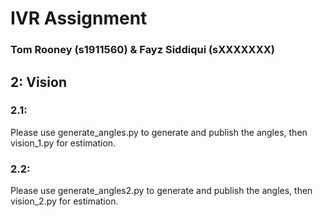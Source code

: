# IVR Assignment
### Tom Rooney (s1911560) & Fayz Siddiqui (sXXXXXXX)

## 2: Vision

### 2.1: 

Please use generate_angles.py to generate and publish the angles, then vision_1.py for estimation.

### 2.2:

Please use generate_angles2.py to generate and publish the angles, then vision_2.py for estimation.
